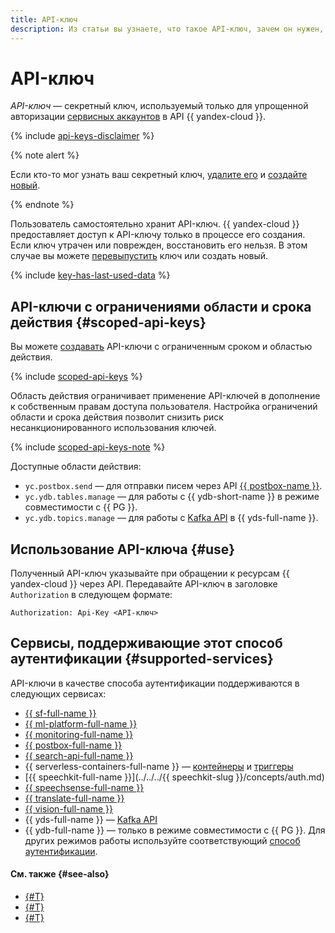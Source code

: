 ```yaml
---
title: API-ключ
description: Из статьи вы узнаете, что такое API-ключ, зачем он нужен, как использовать API-ключ и какие сервисы поддерживают этот способ аутентификации.
---
```


# API-ключ


_API-ключ_ — секретный ключ, используемый только для упрощенной авторизации [сервисных аккаунтов](../users/service-accounts.md) в API {{ yandex-cloud }}.

{% include [api-keys-disclaimer](../../../_includes/iam/api-keys-disclaimer.md) %}

{% note alert %}

Если кто-то мог узнать ваш секретный ключ, [удалите его](../../operations/api-key/delete.md) и [создайте новый](../../operations/api-key/create.md).

{% endnote %}

Пользователь самостоятельно хранит API-ключ. {{ yandex-cloud }} предоставляет доступ к API-ключу только в процессе его создания. Если ключ утрачен или поврежден, восстановить его нельзя. В этом случае вы можете [перевыпустить](../../operations/compromised-credentials.md#api-key-reissue) ключ или создать новый.

{% include [key-has-last-used-data](../../../_includes/iam/key-has-last-used-data.md) %}

## API-ключи с ограничениями области и срока действия {#scoped-api-keys}

Вы можете [создавать](../../operations/api-key/create.md) API-ключи с ограниченным сроком и областью действия.

{% include [scoped-api-keys](../../../_includes/iam/scoped-api-keys.md) %}

Область действия ограничивает применение API-ключей в дополнение к собственным правам доступа пользователя. Настройка ограничений области и срока действия позволит снизить риск несанкционированного использования ключей.

{% include [scoped-api-keys-note](../../../_includes/iam/scoped-api-keys-note.md) %}

Доступные области действия:

* `yc.postbox.send` — для отправки писем через API [{{ postbox-name }}](../../../postbox/index.yaml).
* `yc.ydb.tables.manage` — для работы с {{ ydb-short-name }} в режиме совместимости с {{ PG }}.
* `yc.ydb.topics.manage` — для работы с [Kafka API](../../../data-streams/kafkaapi/auth.md) в {{ yds-full-name }}.

## Использование API-ключа {#use}

Полученный API-ключ указывайте при обращении к ресурсам {{ yandex-cloud }} через API. Передавайте API-ключ в заголовке `Authorization` в следующем формате:

```
Authorization: Api-Key <API-ключ>
```

## Сервисы, поддерживающие этот способ аутентификации {#supported-services}

API-ключи в качестве способа аутентификации поддерживаются в следующих сервисах:

* [{{ sf-full-name }}](../../../functions/operations/function/auth.md)
* [{{ ml-platform-full-name }}](../../../datasphere/api-ref/authentication.md)
* [{{ monitoring-full-name }}](../../../monitoring/api-ref/authentication.md)
* [{{ postbox-full-name }}](../../../postbox/api-ref/authentication.md)
* [{{ search-api-full-name }}](../../../search-api/operations/auth.md)
* {{ serverless-containers-full-name }} — [контейнеры](../../../serverless-containers/api-ref/containers/authentication.md) и [триггеры](../../../serverless-containers/api-ref/triggers/authentication.md)
* [{{ speechkit-full-name }}](../../../{{ speechkit-slug }}/concepts/auth.md)
* [{{ speechsense-full-name }}](../../../speechsense/api-ref/authentication.md)
* [{{ translate-full-name }}](../../../translate/api-ref/authentication.md)
* [{{ vision-full-name }}](../../../vision/api-ref/authentication.md)
* {{ yds-full-name }} — [Kafka API](../../../data-streams/kafkaapi/index.md)
* {{ ydb-full-name }} — только в режиме совместимости с {{ PG }}. Для других режимов работы используйте соответствующий [способ аутентификации](../../../ydb/operations/connection#auth).

#### См. также {#see-also}

* [{#T}](../../operations/api-key/create.md)
* [{#T}](iam-token.md)
* [{#T}](./index.md)
